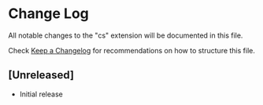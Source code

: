 # Change Log
All notable changes to the "cs" extension will be documented in this file.

Check [Keep a Changelog](http://keepachangelog.com/) for recommendations on how to structure this file.

## [Unreleased]
- Initial release
